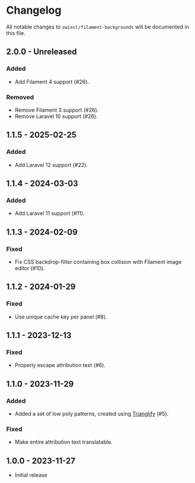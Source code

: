# Changelog

All notable changes to `swisnl/filament-backgrounds` will be documented in this file.

## 2.0.0 - Unreleased

### Added

* Add Filament 4 support (#26).

### Removed

* Remove Filament 3 support (#26).
* Remove Laravel 10 support (#26).

## 1.1.5 - 2025-02-25

### Added

* Add Laravel 12 support (#22).

## 1.1.4 - 2024-03-03

### Added

* Add Laravel 11 support (#11).

## 1.1.3 - 2024-02-09

### Fixed

* Fix CSS backdrop-filter containing box collision with Filament image editor (#10).

## 1.1.2 - 2024-01-29

### Fixed

* Use unique cache key per panel (#8).

## 1.1.1 - 2023-12-13

### Fixed

* Properly escape attribution text (#6).

## 1.1.0 - 2023-11-29

### Added

* Added a set of low poly patterns, created using [Trianglify](https://github.com/qrohlf/trianglify) (#5).

### Fixed

* Make entire attribution text translatable.

## 1.0.0 - 2023-11-27

- Initial release
